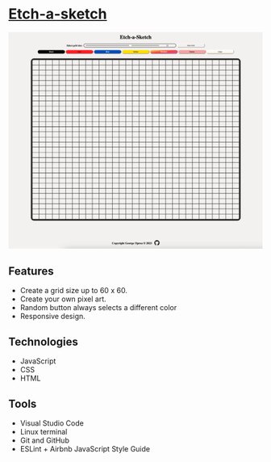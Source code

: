 # [Etch-a-sketch](https://georgeoprea1.github.io/etch-a-sketch./)

![Etch-a-sketch interface image](./icons/sketchPhoto.webp)

## Features

- Create a grid size up to 60 x 60.
- Create your own pixel art.
- Random button always selects a different color
- Responsive design.

## Technologies

- JavaScript
- CSS
- HTML

## Tools

- Visual Studio Code
- Linux terminal
- Git and GitHub
- ESLint + Airbnb JavaScript Style Guide

